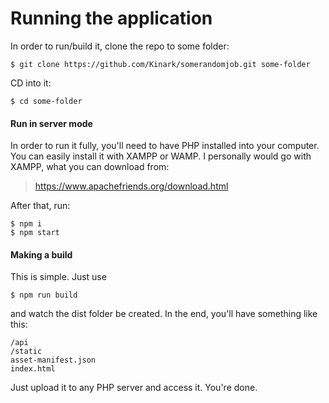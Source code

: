 # Running the application

In order to run/build it, clone the repo to some folder:

```
$ git clone https://github.com/Kinark/somerandomjob.git some-folder
```

CD into it:

```
$ cd some-folder
```

#### Run in server mode

In order to run it fully, you'll need to have PHP installed into your computer. You can easily install it with XAMPP or WAMP. I personally would go with XAMPP, what you can download from:

> https://www.apachefriends.org/download.html

After that, run:

```
$ npm i
$ npm start
```

#### Making a build

This is simple. Just use

```
$ npm run build
```

and watch the dist folder be created. In the end, you'll have something like this:

```
/api
/static
asset-manifest.json
index.html
```

Just upload it to any PHP server and access it. You're done.
